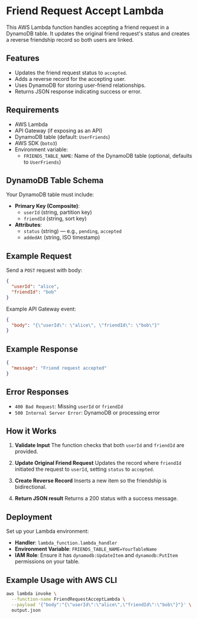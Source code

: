 # Friend Request Accept Lambda

This AWS Lambda function handles accepting a friend request in a DynamoDB table. It updates the original friend request's status and creates a reverse friendship record so both users are linked.

## Features

- Updates the friend request status to `accepted`.
- Adds a reverse record for the accepting user.
- Uses DynamoDB for storing user-friend relationships.
- Returns JSON response indicating success or error.

## Requirements

- AWS Lambda
- API Gateway (if exposing as an API)
- DynamoDB table (default: `UserFriends`)
- AWS SDK (`boto3`)
- Environment variable:
    - `FRIENDS_TABLE_NAME`: Name of the DynamoDB table (optional, defaults to `UserFriends`)

## DynamoDB Table Schema

Your DynamoDB table must include:

- **Primary Key (Composite)**:
    - `userId` (string, partition key)
    - `friendId` (string, sort key)
- **Attributes**:
    - `status` (string) — e.g., `pending`, `accepted`
    - `addedAt` (string, ISO timestamp)

## Example Request

Send a `POST` request with body:

```json
{
  "userId": "alice",
  "friendId": "bob"
}
```

Example API Gateway event:

```json
{
  "body": "{\"userId\": \"alice\", \"friendId\": \"bob\"}"
}
```

## Example Response

```json
{
  "message": "Friend request accepted"
}
```

## Error Responses

- `400 Bad Request`: Missing `userId` or `friendId`
- `500 Internal Server Error`: DynamoDB or processing error

## How it Works

1. **Validate Input**
   The function checks that both `userId` and `friendId` are provided.

2. **Update Original Friend Request**
   Updates the record where `friendId` initiated the request to `userId`, setting `status` to `accepted`.

3. **Create Reverse Record**
   Inserts a new item so the friendship is bidirectional.

4. **Return JSON result**
   Returns a 200 status with a success message.

## Deployment

Set up your Lambda environment:

- **Handler**: `lambda_function.lambda_handler`
- **Environment Variable**: `FRIENDS_TABLE_NAME=YourTableName`
- **IAM Role**: Ensure it has `dynamodb:UpdateItem` and `dynamodb:PutItem` permissions on your table.

## Example Usage with AWS CLI

```bash
aws lambda invoke \
  --function-name FriendRequestAcceptLambda \
  --payload '{"body":"{\"userId\":\"alice\",\"friendId\":\"bob\"}"}' \
  output.json
```
